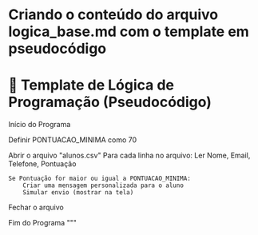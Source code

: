# Criando o conteúdo do arquivo logica_base.md com o template em pseudocódigo


# 🧠 Template de Lógica de Programação (Pseudocódigo)

Início do Programa

Definir PONTUACAO_MINIMA como 70

Abrir o arquivo "alunos.csv"
Para cada linha no arquivo:
    Ler Nome, Email, Telefone, Pontuação

    Se Pontuação for maior ou igual a PONTUACAO_MINIMA:
        Criar uma mensagem personalizada para o aluno
        Simular envio (mostrar na tela)

Fechar o arquivo

Fim do Programa
"""
